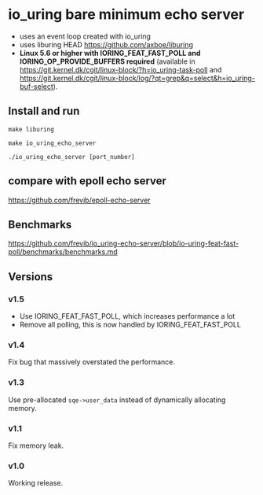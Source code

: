 # io_uring bare minimum echo server
* uses an event loop created with io_uring
* uses liburing HEAD https://github.com/axboe/liburing
* __Linux 5.6 or higher with IORING_FEAT_FAST_POLL and IORING_OP_PROVIDE_BUFFERS required__ (available in https://git.kernel.dk/cgit/linux-block/?h=io_uring-task-poll and https://git.kernel.dk/cgit/linux-block/log/?qt=grep&q=select&h=io_uring-buf-select).


## Install and run
`make liburing`

`make io_uring_echo_server`

`./io_uring_echo_server [port_number]`

## compare with epoll echo server
https://github.com/frevib/epoll-echo-server


## Benchmarks
https://github.com/frevib/io_uring-echo-server/blob/io-uring-feat-fast-poll/benchmarks/benchmarks.md



## Versions

### v1.5
* Use IORING_FEAT_FAST_POLL, which increases performance a lot
* Remove all polling, this is now handled by IORING_FEAT_FAST_POLL

### v1.4
Fix bug that massively overstated the performance.

### v1.3
Use pre-allocated `sqe->user_data` instead of dynamically allocating memory.

### v1.1
Fix memory leak.

### v1.0
Working release.